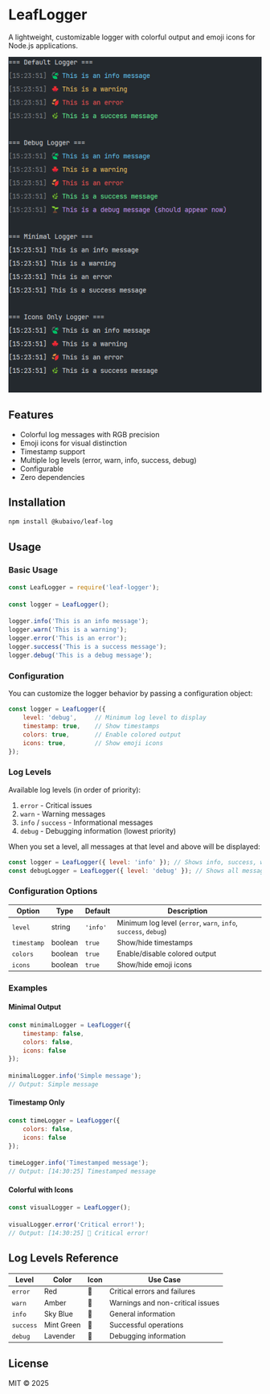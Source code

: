 # LeafLogger

A lightweight, customizable logger with colorful output and emoji icons for Node.js applications.


![LeafLogger Preview](https://raw.githubusercontent.com/frogalo/leaf-log/refs/heads/main/preview.png)


## Features

-  Colorful log messages with RGB precision
-  Emoji icons for visual distinction
-  Timestamp support
-  Multiple log levels (error, warn, info, success, debug)
-  Configurable
-  Zero dependencies

## Installation

```bash
npm install @kubaivo/leaf-log
```

## Usage

### Basic Usage

```javascript
const LeafLogger = require('leaf-logger');

const logger = LeafLogger();

logger.info('This is an info message');
logger.warn('This is a warning');
logger.error('This is an error');
logger.success('This is a success message');
logger.debug('This is a debug message');
```

### Configuration

You can customize the logger behavior by passing a configuration object:

```javascript
const logger = LeafLogger({
    level: 'debug',     // Minimum log level to display
    timestamp: true,    // Show timestamps
    colors: true,       // Enable colored output
    icons: true,        // Show emoji icons
});
```

### Log Levels

Available log levels (in order of priority):
1. `error` - Critical issues
2. `warn` - Warning messages
3. `info` / `success` - Informational messages
4. `debug` - Debugging information (lowest priority)

When you set a level, all messages at that level and above will be displayed:
```javascript
const logger = LeafLogger({ level: 'info' }); // Shows info, success, warn, error
const debugLogger = LeafLogger({ level: 'debug' }); // Shows all messages
```

### Configuration Options

| Option | Type | Default | Description |
|--------|------|---------|-------------|
| `level` | string | `'info'` | Minimum log level (`error`, `warn`, `info`, `success`, `debug`) |
| `timestamp` | boolean | `true` | Show/hide timestamps |
| `colors` | boolean | `true` | Enable/disable colored output |
| `icons` | boolean | `true` | Show/hide emoji icons |

### Examples

#### Minimal Output
```javascript
const minimalLogger = LeafLogger({
    timestamp: false,
    colors: false,
    icons: false
});

minimalLogger.info('Simple message');
// Output: Simple message
```

#### Timestamp Only
```javascript
const timeLogger = LeafLogger({
    colors: false,
    icons: false
});

timeLogger.info('Timestamped message');
// Output: [14:30:25] Timestamped message
```

#### Colorful with Icons
```javascript
const visualLogger = LeafLogger();

visualLogger.error('Critical error!');
// Output: [14:30:25] 🍂 Critical error!
```

## Log Levels Reference

| Level | Color | Icon | Use Case |
|-------|-------|------|----------|
| `error` | Red | 🍂 | Critical errors and failures |
| `warn` | Amber | 🍁 | Warnings and non-critical issues |
| `info` | Sky Blue | 🍃 | General information |
| `success` | Mint Green | 🌿 | Successful operations |
| `debug` | Lavender | 🌱 | Debugging information |

## License

MIT © 2025
